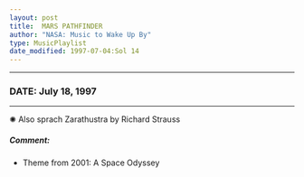 ```yaml
---
layout: post
title:  MARS PATHFINDER
author: "NASA: Music to Wake Up By"
type: MusicPlaylist
date_modified: 1997-07-04:Sol 14
---
```


----
### DATE: July 18, 1997
----
✺ Also sprach Zarathustra by Richard Strauss

##### Comment:
* Theme from 2001: A Space Odyssey
